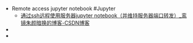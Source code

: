 - Remote access jupyter notebook #Jupyter
	- [通过ssh远程使用服务器jupyter notebook（并维持服务器端口转发）_鸾镜朱颜暗换的博客-CSDN博客](https://blog.csdn.net/qq_34769162/article/details/107947034)
-
-